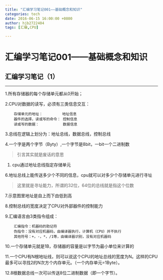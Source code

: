 ```yaml
---
title: "汇编学习笔记001——基础概念和知识"
categories: tech
date: 2016-06-15 16:00:00 +0800
author: hjb2722404
tags: [汇编,CPU]

---
```


# 汇编学习笔记001——基础概念和知识

## 汇编学习笔记（1）

---

1.所有存储器的每个存储单元都从0开始；

2.CPU对数据的读写，必须有三类信息交互：

        存储单元的地址：         地址信息
        器件的选择，读或写的命令： 控制信息
        读或写的数据：           数据信息


3.总线在逻辑上划分为：地址总线，数据总线，控制总线

4.一个字是两个字节（Byty）,一个字节是8bit，一bit一个二进制数

<blockquote>
  引言其实就是废话的意思
</blockquote>


1.  cpu通过地址总线指定存储单元


6.地址总线上能传送多少个不同的信息，cpu就可以对多少个存储单元进行寻址

<blockquote>
  这里就是寻址能力，所谓的32位，64位的总线就是指这个位数
</blockquote>

7.示意图里地址是自上而下由低到高

8.控制总线的宽度决定了CPU对外部器件的控制能力

9.汇编语言由3类指令组成：

        汇编指令：机器码的助记符
        伪指令：没有对应机器码，由编译器执行，计算机（CPU）并不执行
        其他符号：+，-，*，/1等，由编译器识别，没有对应机器码


10.一个存储单元就是1B，存储器的容量是以字节为最小单位来计算的

11.一个CPU有N根地址线，则可以说这个CPU的地址总线的宽度为N。这样的CPU最多可以寻找2的N次方个内存单元。（一个内存单元=1Byte）。

12.8根数据总线一次可以传送8位二进制数据（即一个字节）。

